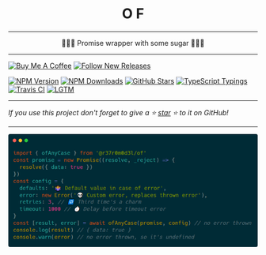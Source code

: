 <center><h1>O&nbsp;F</h1></center>

---

<center>🍡🍭🍬 Promise wrapper with some sugar 🍡🍭🍬</center>

---

[![Buy Me A Coffee][buymeacoffee-img]][buymeacoffee-url]
[![Follow New Releases][releasly-img]][releasly-url]

[![NPM Version][npm-version-img]][npm-version-url]
[![NPM Downloads][npm-downloads-img]][npm-downloads-url]
[![GitHub Stars][gh-stars-img]][gh-stars-url]
[![TypeScript Typings][ts-img]][ts-url]
[![Travis CI][travis-img]][travis-url]
[![LGTM][lgtm-img]][lgtm-url]

---

*If you use this project don't forget to give a ⭐ [star](https://github.com/r37r0m0d3l/of) ⭐ to it on GitHub!*

---

![OF](example.png?raw=true "OF")

<!-- Badges -->

[buymeacoffee-url]: https://buymeacoffee.com/r37r0m0d3l
[buymeacoffee-img]: https://img.shields.io/badge/support-buymeacoffee-1E90FF.svg?&logo=buy-me-a-coffee&label=support
[gh-stars-url]: https://github.com/r37r0m0d3l/of
[gh-stars-img]: https://badgen.net/github/stars/r37r0m0d3l/of?&icon=github&label=stars&color=FFCC33
[lgtm-url]: https://github.com/r37r0m0d3l/of
[lgtm-img]: https://badgen.net/lgtm/grade/g/r37r0m0d3l/of?&icon=lgtm&label=lgtm:js/ts&color=00C853
[npm-version-url]: https://npmjs.com/package/@r37r0m0d3l/of
[npm-version-img]: https://badgen.net/npm/v/@r37r0m0d3l/of?&icon=npm&label=npm&color=DD3636
[npm-downloads-url]: https://npmjs.com/package/@r37r0m0d3l/of
[npm-downloads-img]: https://badgen.net/npm/dt/@r37r0m0d3l/of?&icon=terminal&label=downloads&color=009688
[releasly-url]: https://app.releasly.co/sites/r37r0m0d3l/of?utm_source=github_badge
[releasly-img]: https://app.releasly.co/assets/badges/badge-blue-classic.svg
[travis-url]: https://lgtm.com/projects/g/r37r0m0d3l/of/?mode=list
[travis-img]: https://badgen.net/travis/r37r0m0d3l/of?&icon=travis&label=build
[ts-url]: https://github.com/r37r0m0d3l/of/blob/master/dist/of.d.ts
[ts-img]: https://badgen.net/npm/types/@r37r0m0d3l/of?&icon=typescript&label=types&color=1E90FF
